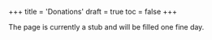 +++
title = 'Donations'
draft = true
toc = false
+++

The page is currently a stub and will be filled one fine day.